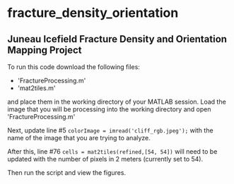 # fracture_density_orientation
## Juneau Icefield Fracture Density and Orientation Mapping Project 
To run this code download the following files:
  * 'FractureProcessing.m'
  * 'mat2tiles.m'

and place them in the working directory of your MATLAB session. Load the image that you will be processing into the working directory and open 'FractureProcessing.m'

Next, update line #5 ```colorImage = imread('cliff_rgb.jpeg');``` with the name of the image that you are trying to analyze. 

After this, line #76 ```cells = mat2tiles(refined,[54, 54])``` will need to be updated with the number of pixels in 2 meters (currently set to 54). 

Then run the script and view the figures. 
